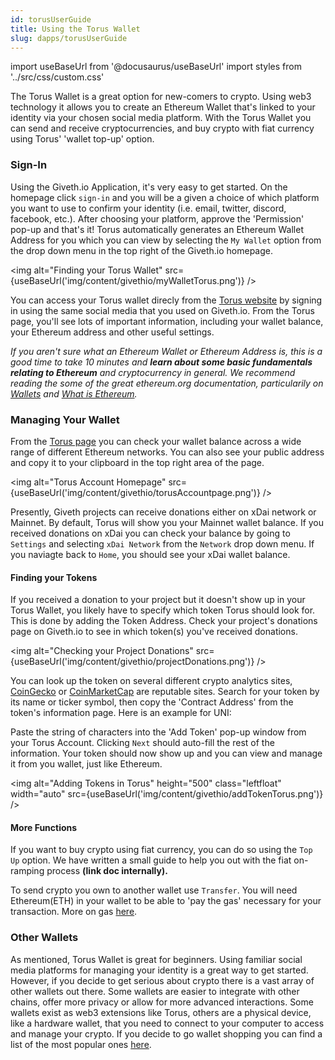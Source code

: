 ```yaml
---
id: torusUserGuide
title: Using the Torus Wallet
slug: dapps/torusUserGuide
---
```

import useBaseUrl from '@docusaurus/useBaseUrl'
import styles from '../src/css/custom.css'

The Torus Wallet is a great option for new-comers to crypto. Using web3 technology it allows you to create an Ethereum Wallet that's linked to your identity via your chosen social media platform. With the Torus Wallet you can send and receive cryptocurrencies, and  buy crypto with fiat currency using Torus' 'wallet top-up' option.


### Sign-In
Using the Giveth.io Application, it's very easy to get started. On the homepage click `sign-in` and you will be a given a choice of which platform you want to use to confirm your identity (i.e. email, twitter, discord, facebook, etc.). After choosing your platform, approve the 'Permission' pop-up and that's it! Torus  automatically generates an Ethereum Wallet Address for you which you can view by selecting the `My Wallet` option from the drop down menu in the top right of the Giveth.io homepage.

<img alt="Finding your Torus Wallet" src={useBaseUrl('img/content/givethio/myWalletTorus.png')} />


You can access your Torus wallet direcly from the [Torus website](https://app.tor.us/) by signing in using the same social media that you used on Giveth.io. From the Torus page, you'll see lots of important information, including your wallet balance, your Ethereum address and other useful settings.

*If you aren't sure what an Ethereum Wallet or Ethereum Address is, this is a good time to take 10 minutes and **learn about some basic fundamentals relating to Ethereum** and cryptocurrency in general. We recommend reading the some of the great ethereum.org documentation, particularily on [Wallets](https://ethereum.org/en/wallets/) and [What is Ethereum](https://ethereum.org/en/what-is-ethereum/).*

### Managing Your Wallet

From the [Torus page](https://app.tor.us/) you can check your wallet balance across a wide range of different Ethereum networks. You can also see your public address and copy it to your clipboard in the top right area of the page.

<img alt="Torus Account Homepage" src={useBaseUrl('img/content/givethio/torusAccountpage.png')} />

Presently, Giveth projects can receive donations either on xDai network or Mainnet. By default, Torus will show you your Mainnet wallet balance. If you received donations on xDai you can check your balance by going to `Settings` and  selecting `xDai Network` from the `Network` drop down menu. If you naviagte back to `Home`, you should see your xDai wallet balance.

#### Finding your Tokens
If you received a donation to your project but it doesn't show up in your Torus Wallet, you likely have to specify which token Torus should look for. This is done by adding the Token Address. Check your project's donations page on Giveth.io to see in which token(s) you've received donations.

<img alt="Checking your Project Donations" src={useBaseUrl('img/content/givethio/projectDonations.png')} />

You can look up the token on several different crypto analytics sites, [CoinGecko](https://www.coingecko.com/en) or [CoinMarketCap](https://coinmarketcap.com/) are reputable sites. Search for your token by its name or ticker symbol, then copy the 'Contract Address' from the token's information page. Here is an example for UNI:


<!-- <img alt="CoinGecko Contract Address" src={useBaseUrl('img/content/givethio/tokenAddresscoingecko.png')} /> -->



Paste the string of characters into the 'Add Token' pop-up window from your Torus Account. Clicking `Next` should auto-fill the rest of the information. Your token should now show up and you can view and manage it from you wallet, just like Ethereum.

<img alt="Adding Tokens in Torus" height="500" class="leftfloat" width="auto" src={useBaseUrl('img/content/givethio/addTokenTorus.png')} />



#### More Functions
If you want to buy crypto using fiat currency, you can do so using the `Top Up` option. We have written a small guide to help you out with the fiat on-ramping process **(link doc internally).**

To send crypto you own to another wallet use `Transfer`. You will need Ethereum(ETH) in your wallet to be able to 'pay the gas' necessary for your transaction. More on gas [here](https://ethereum.org/en/developers/docs/gas/).

### Other Wallets
As mentioned, Torus Wallet is great for beginners. Using familiar social media platforms for managing your identity is a great way to get started. However, if you decide to get serious about crypto there is a vast array of other wallets out there. Some wallets are easier to integrate with other chains, offer more privacy or allow for more advanced interactions. Some wallets exist as web3 extensions like Torus, others are a physical device, like a hardware wallet, that you need to connect to your computer to access and manage your crypto. If you decide to go wallet shopping you can find a list of the most popular ones [here](https://ethereum.org/en/wallets/find-wallet/).
